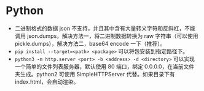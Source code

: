# Python

+ 二进制格式的数据 json 不支持，并且其中含有大量转义字符和反斜杠，不能调用 json.dumps，解决方法一，将二进制数据转换为 raw 字符串（可以使用 pickle.dumps），解决方法二，base64 encode 一下（推荐）。
+ `pip install --target=<path> <package>` 可以将包安装到指定路径下。
+ `python3 -m http.server <port> -b <address> -d <directory>` 可以实现一个简单的文件列表服务器，默认使用 80 端口，绑定 0.0.0.0，在当前文件夹生成。python2 可使用 SimpleHTTPServer 代替。如果目录下有 index.html，会自动渲染。